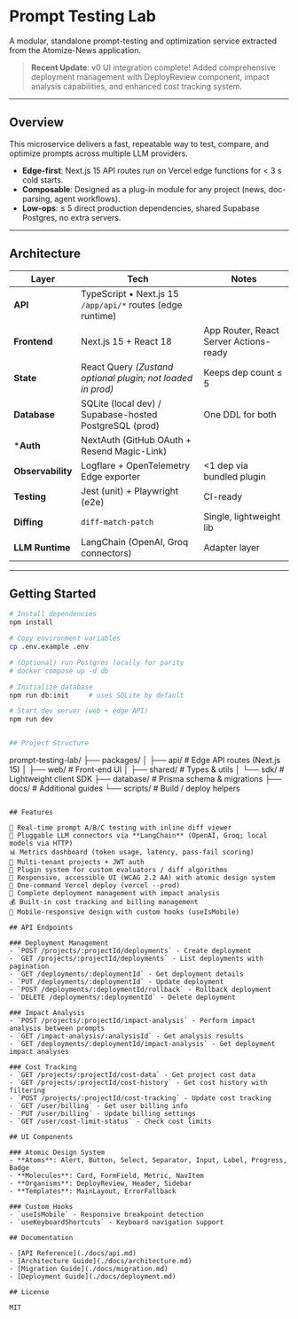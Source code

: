 # Prompt Testing Lab

A modular, standalone prompt-testing and optimization service extracted from the Atomize-News application.

> **Recent Update**: v0 UI integration complete! Added comprehensive deployment management with DeployReview component, impact analysis capabilities, and enhanced cost tracking system.

---

## Overview

This microservice delivers a fast, repeatable way to test, compare, and optimize prompts across multiple LLM providers.  
- **Edge-first**: Next.js 15 API routes run on Vercel edge functions for < 3 s cold starts.  
- **Composable**: Designed as a plug-in module for any project (news, doc-parsing, agent workflows).  
- **Low-ops**: ≤ 5 direct production dependencies, shared Supabase Postgres, no extra servers.

---

## Architecture

| Layer | Tech | Notes |
|-------|------|-------|
| **API** | TypeScript • Next.js 15 `/app/api/*` routes (edge runtime) |
| **Frontend** | Next.js 15 + React 18 | App Router, React Server Actions-ready |
| **State** | React Query *(Zustand optional plugin; not loaded in prod)* | Keeps dep count ≤ 5 |
| **Database** | SQLite (local dev) / Supabase-hosted PostgreSQL (prod) | One DDL for both |
| ***Auth** | NextAuth (GitHub OAuth + Resend Magic-Link) |
| **Observability** | Logflare + OpenTelemetry Edge exporter | <1 dep via bundled plugin |
| **Testing** | Jest (unit) + Playwright (e2e) | CI-ready |
| **Diffing** | `diff-match-patch` | Single, lightweight lib |
| **LLM Runtime** | LangChain (OpenAI, Groq connectors) | Adapter layer |

---

## Getting Started

```bash
# Install dependencies
npm install

# Copy environment variables
cp .env.example .env

# (Optional) run Postgres locally for parity
# docker compose up -d db

# Initialize database
npm run db:init     # uses SQLite by default

# Start dev server (web + edge API)
npm run dev


## Project Structure

```
prompt-testing-lab/
├── packages/
│   ├── api/                 # Edge API routes (Next.js 15)
│   ├── web/                 # Front-end UI
│   ├── shared/              # Types & utils
│   └── sdk/                 # Lightweight client SDK
├── database/                # Prisma schema & migrations
├── docs/                    # Additional guides
└── scripts/                 # Build / deploy helpers

```

## Features

🔄 Real-time prompt A/B/C testing with inline diff viewer
🔌 Pluggable LLM connectors via **LangChain** (OpenAI, Groq; local models via HTTP)
📊 Metrics dashboard (token usage, latency, pass-fail scoring)
🏢 Multi-tenant projects + JWT auth
🔌 Plugin system for custom evaluators / diff algorithms
📱 Responsive, accessible UI (WCAG 2.2 AA) with atomic design system
🚀 One-command Vercel deploy (vercel --prod)
🚢 Complete deployment management with impact analysis
💰 Built-in cost tracking and billing management
📱 Mobile-responsive design with custom hooks (useIsMobile)

## API Endpoints

### Deployment Management
- `POST /projects/:projectId/deployments` - Create deployment
- `GET /projects/:projectId/deployments` - List deployments with pagination  
- `GET /deployments/:deploymentId` - Get deployment details
- `PUT /deployments/:deploymentId` - Update deployment
- `POST /deployments/:deploymentId/rollback` - Rollback deployment
- `DELETE /deployments/:deploymentId` - Delete deployment

### Impact Analysis
- `POST /projects/:projectId/impact-analysis` - Perform impact analysis between prompts
- `GET /impact-analysis/:analysisId` - Get analysis results
- `GET /deployments/:deploymentId/impact-analysis` - Get deployment impact analyses

### Cost Tracking
- `GET /projects/:projectId/cost-data` - Get project cost data
- `GET /projects/:projectId/cost-history` - Get cost history with filtering
- `POST /projects/:projectId/cost-tracking` - Update cost tracking
- `GET /user/billing` - Get user billing info
- `PUT /user/billing` - Update billing settings
- `GET /user/cost-limit-status` - Check cost limits

## UI Components

### Atomic Design System
- **Atoms**: Alert, Button, Select, Separator, Input, Label, Progress, Badge
- **Molecules**: Card, FormField, Metric, NavItem  
- **Organisms**: DeployReview, Header, Sidebar
- **Templates**: MainLayout, ErrorFallback

### Custom Hooks
- `useIsMobile` - Responsive breakpoint detection
- `useKeyboardShortcuts` - Keyboard navigation support

## Documentation

- [API Reference](./docs/api.md)
- [Architecture Guide](./docs/architecture.md)
- [Migration Guide](./docs/migration.md)
- [Deployment Guide](./docs/deployment.md)

## License

MIT